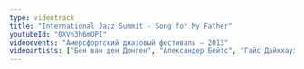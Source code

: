 ```yaml
---
type: videotrack
title: "International Jazz Summit - Song for My Father"
youtubeId: "0XVn3h6mOPI"
videoevents: "Амерсфортский джазовый фестиваль — 2013"
videoartists: ["Бен ван ден Дюнген", "Александер Бейтс", "Гайс Дайкхаузен", "Coh Mr. Saxman", "Питер Бейтс", "Карен Деврооп", "Франс ван Гейст"]
---
```

